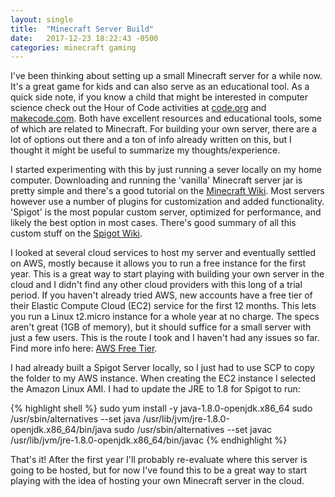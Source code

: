 ```yaml
---
layout: single
title:  "Minecraft Server Build"
date:   2017-12-23 18:22:43 -0500
categories: minecraft gaming
---
```

I've been thinking about setting up a small Minecraft server for a while now.  It's a great game for kids and can also serve as an educational tool.  As a quick side note, if you know a child that might be interested in computer science check out the Hour of Code activities at [code.org][code] and [makecode.com][makecode].  Both have excellent resources and educational tools, some of which are related to Minecraft.  For building your own server, there are a lot of options out there and a ton of info already written on this, but I thought it might be useful to summarize my thoughts/experience.

I started experimenting with this by just running a sever locally on my home computer.  Downloading and running the 'vanilla' Minecraft server jar is pretty simple and there's a good tutorial on the [Minecraft Wiki][minecraft-wiki].  Most servers however use a number of plugins for customization and added functionality.  'Spigot' is the most popular custom server, optimized for performance, and likely the best option in most cases. There's good summary of all this custom stuff on the [Spigot Wiki][spigot-wiki].

I looked at several cloud services to host my server and eventually settled on AWS, mostly because it allows you to run a free instance for the first year.  This is a great way to start playing with building your own server in the cloud and I didn't find any other cloud providers with this long of a trial period.  If you haven't already tried AWS, new accounts have a free tier of their Elastic Compute Cloud (EC2) service for the first 12 months.  This lets you run a Linux t2.micro instance for a whole year at no charge.  The specs aren't great (1GB of memory), but it should suffice for a small server with just a few users.  This is the route I took and I haven't had any issues so far.  Find more info here: [AWS Free Tier][aws-free-tier].

I had already built a Spigot Server locally, so I just had to use SCP to copy the folder to my AWS instance.  When creating the EC2 instance I selected the Amazon Linux AMI.  I had to update the JRE to 1.8 for Spigot to run:

{% highlight shell %}
sudo yum install -y java-1.8.0-openjdk.x86_64
sudo /usr/sbin/alternatives --set java /usr/lib/jvm/jre-1.8.0-openjdk.x86_64/bin/java
sudo /usr/sbin/alternatives --set javac /usr/lib/jvm/jre-1.8.0-openjdk.x86_64/bin/javac
{% endhighlight %}

That's it! After the first year I'll probably re-evaluate where this server is going to be hosted, but for now I've found this to be a great way to start playing with the idea of hosting your own Minecraft server in the cloud.

[minecraft-wiki]: https://minecraft.gamepedia.com/Tutorials/Setting_up_a_server
[spigot-wiki]: https://www.spigotmc.org/wiki/what-is-spigot-craftbukkit-bukkit-vanilla-forg/
[aws-free-tier]: https://aws.amazon.com/free/
[build-tools]: https://www.spigotmc.org/wiki/buildtools/
[code]: https://code.org/learn
[makecode]: https://makecode.com
